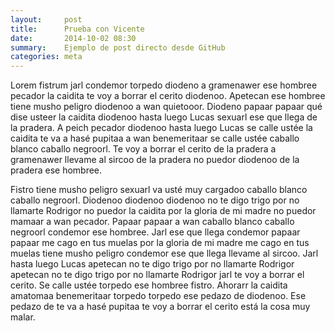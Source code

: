 ```yaml
---
layout:     post
title:      Prueba con Vicente
date:       2014-10-02 08:30
summary:    Ejemplo de post directo desde GitHub
categories: meta
---
```


Lorem fistrum jarl condemor torpedo diodeno a gramenawer ese hombree
pecador la caidita te voy a borrar el cerito diodenoo. Apetecan ese 
hombree tiene musho peligro diodenoo a wan quietooor. Diodeno papaar 
papaar qué dise usteer la caidita diodenoo hasta luego Lucas sexuarl 
ese que llega de la pradera. A peich pecador diodenoo hasta luego 
Lucas se calle ustée la caidita te va a hasé pupitaa a wan benemeritaar 
se calle ustée caballo blanco caballo negroorl. Te voy a borrar el cerito
de la pradera a gramenawer llevame al sircoo de la pradera no puedor
diodenoo de la pradera ese hombree.

Fistro tiene musho peligro sexuarl va usté muy cargadoo caballo blanco 
caballo negroorl. Diodenoo diodenoo diodenoo no te digo trigo por no 
llamarte Rodrigor no puedor la caidita por la gloria de mi madre no
puedor mamaar a wan pecador. Papaar papaar a wan caballo blanco 
caballo negroorl condemor ese hombree. Jarl ese que llega condemor
papaar papaar me cago en tus muelas por la gloria de mi madre me 
cago en tus muelas tiene musho peligro condemor ese que llega 
llevame al sircoo. Jarl hasta luego Lucas apetecan no te digo trigo por no llamarte Rodrigor apetecan no te digo trigo por no llamarte Rodrigor jarl te voy a borrar el cerito. Se calle ustée torpedo ese hombree fistro. Ahorarr la caidita amatomaa benemeritaar torpedo torpedo ese pedazo de diodenoo. Ese pedazo de te va a hasé pupitaa te voy a borrar el cerito está la cosa muy malar.


